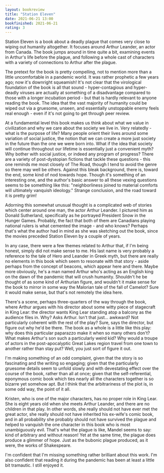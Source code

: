 ```yaml
---
layout: bookreview
title: "Station Eleven"
date: 2021-06-21 13:00
bookfinished: 2021-06-21
rating: 3
---
```


Station Eleven is a book about a deadly plague that comes very close to wiping out humanity altogether. It focuses around Arthur Leander, an actor from Canada. The book jumps around in time quite a bit, examining events in Arthur's life before the plague, and following a whole cast of characters with a variety of connections to Arthur after the plague.



The pretext for the book is pretty compelling, not to mention more than a little uncomfortable in a pandemic world. It was rather prophetic a few years ago; now it's downright squeamish! It's not clear that the virological foundation of the book is all that sound - hyper-contagious and hyper-deadly viruses are actually at something of a disadvantage compared to those with a longer incubation period - but that is hardly relevant to anyone reading the book. The idea that the vast majority of humanity could be wiped out via a gruesome, unseen, and essentially unstoppable enemy feels real enough - even if it's not going to get through peer review.



At a fundamental level this book makes us think about what we value in civilization and why we care about the society we live in. Very relatedly - what is the purpose of life? Many people orient their lives around some variation of social justice, the notion that we can create a more just society in the future than the one we were born into. What if the idea that society will continue throughout our lifetime is essentially just a convenient myth? Why bother with social justice, or indeed any program of progress? There are a variety of post-dystopian fictions that tackle these questions - this one reminds me most closely of The Road, though I tend to avoid the genre so there may well be others. Against this bleak background, there is, toward the end, some kind of nod towards hope. Though it's something of an interesting one, and the author's basic answer to all these vexing questions seems to be something like this: "neighborliness joined to material comforts will ultimately vanquish ideology." Strange conclusion, and the road toward it is pretty grim!



Adorning this somewhat unusual thought is a complicated web of stories which center around one man, the actor Arthur Leander. I pictured him as Donald Sutherland, specifically as he portrayed President Snow in the Hunger Games. Probably, the fact that both of them are Canadians playing national rulers is what cemented the image - and who knows? Perhaps that's what the author had in mind as she was sketching out the book, since the movies preceded Station Eleven by a couple of years.



In any case, there were a few themes related to Arthur that, if I'm being honest, simply did not make sense to me. His last name is very probably a reference to the tale of Hero and Leander in Greek myth, but there are really no elements in this book which seem to resonate with that story - aside perhaps from the concept of beacons, which appear here and there. Maybe more obviously, he's a man named Arthur who's acting as an English king on the dawn of the pandemic that will crush humanity. Shouldn't he be thought of as some kind of Arthurian figure, and wouldn't it make sense for the book to mirror in some way the Malorian tale of the fall of Camelot? Sure it would make sense, but that's not remotely the idea here.



There's a scene, perhaps three-quarters of the way through the book, where Arthur argues with his director about some witty piece of stagecraft in King Lear: the director wants King Lear standing atop a balcony as the audience files in. Why? Asks Arthur. Isn't that just... awkward? Not particularly coherent with the rest of the play? Sure, says the director, but figure out why he'd be there. The book as a whole is a little like this play: why does this particular paparazzo make it when so many others don't? What makes Arthur's son such a particularly weird kid? Why would a troupe of actors in the post-apocalyptic Great Lakes region travel from one town to another rather than stay put? Well, you just sort of figure it out.



I'm making something of an odd complaint, given that the story is so fascinating and the writing so engaging; given that the particularly gruesome details seem to unfold slowly and with devestating effect over the course of the book, rather than all at once; given that the self-referential, eponymous comic book which ties nearly all the characters together is so bizarre yet somehow apt. But I think that the arbitrariness of the plot is, in some odd way, the point of it all.



Kristen, who is one of the major characters, has no proper role in King Lear. She is eight years old when she meets Arthur Leander, and there are no children in that play. In other words, she really should not have ever met the great actor, she really should not have inherited his ex-wife's comic book, and in all probability she probably should not have survived the plague and helped to vanquish the one character in this book who is most unambiguously evil. That's what the plague is like, Mandel seems to say: kind of arbitrary and without reason! Yet at the same time, the plague does produce a glimmer of hope. Just as the bubonic plague produced, as it were, the works of Shakespeare.



I'm confident that I'm missing something rather brilliant about this work. I'm also confident that reading it during the pandemic has been at least a little bit tramautic. I still enjoyed it.